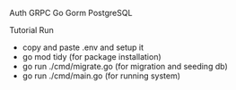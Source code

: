 Auth GRPC Go Gorm PostgreSQL

Tutorial Run
- copy and paste .env and setup it
- go mod tidy (for package installation)
- go run ./cmd/migrate.go (for migration and seeding db)
- go run ./cmd/main.go (for running system)